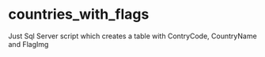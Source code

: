 # countries_with_flags
Just Sql Server script which creates a table with ContryCode, CountryName and FlagImg
